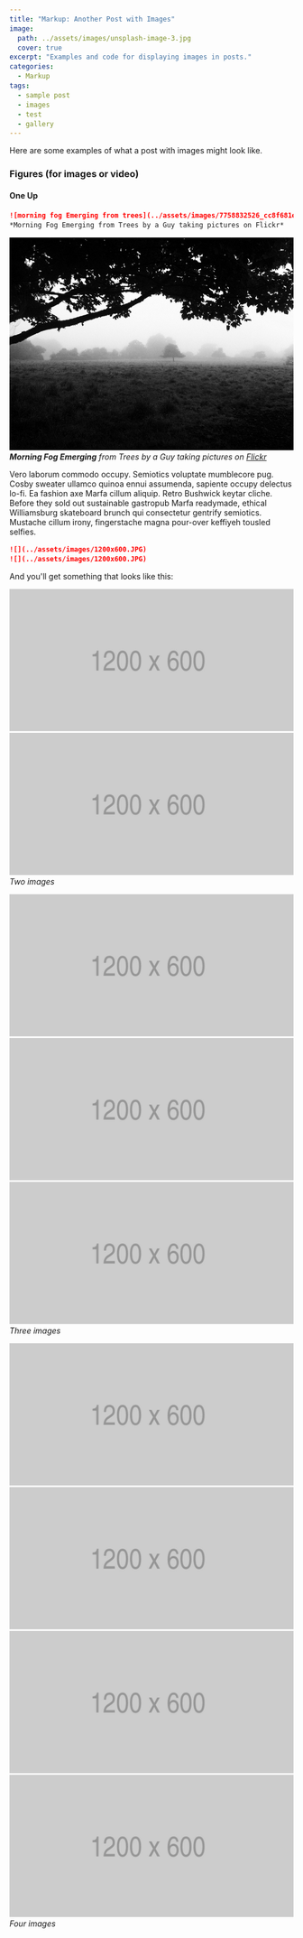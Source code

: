 ```yaml
---
title: "Markup: Another Post with Images"
image:
  path: ../assets/images/unsplash-image-3.jpg
  cover: true
excerpt: "Examples and code for displaying images in posts."
categories:
  - Markup
tags: 
  - sample post
  - images
  - test
  - gallery
---
```


Here are some examples of what a post with images might look like.

### Figures (for images or video)

#### One Up

```markdown
![morning fog Emerging from trees](../assets/images/7758832526_cc8f681e48_c.jpg)
*Morning Fog Emerging from Trees by a Guy taking pictures on Flickr*
```

![morning fog Emerging from trees](../assets/images/7758832526_cc8f681e48_c.jpg)
_**Morning Fog Emerging** from Trees by a Guy taking pictures on [Flickr](https://flickr.com)_

Vero laborum commodo occupy. Semiotics voluptate mumblecore pug. Cosby sweater ullamco quinoa ennui assumenda, sapiente occupy delectus lo-fi. Ea fashion axe Marfa cillum aliquip. Retro Bushwick keytar cliche. Before they sold out sustainable gastropub Marfa readymade, ethical Williamsburg skateboard brunch qui consectetur gentrify semiotics. Mustache cillum irony, fingerstache magna pour-over keffiyeh tousled selfies.

```markdown
![](../assets/images/1200x600.JPG)
![](../assets/images/1200x600.JPG)
```

And you'll get something that looks like this:

![](../assets/images/1200x600.JPG)
![](../assets/images/1200x600.JPG)
*Two images*

![](../assets/images/1200x600.JPG)
![](../assets/images/1200x600.JPG)
![](../assets/images/1200x600.JPG)
*Three images*

![](../assets/images/1200x600.JPG)
![](../assets/images/1200x600.JPG)
![](../assets/images/1200x600.JPG)
![](../assets/images/1200x600.JPG)
*Four images*
